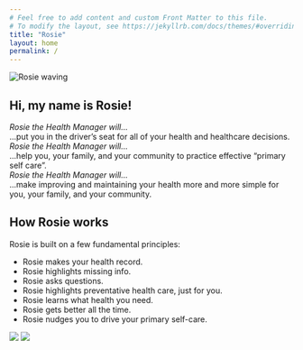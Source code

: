 ```yaml
---
# Feel free to add content and custom Front Matter to this file.
# To modify the layout, see https://jekyllrb.com/docs/themes/#overriding-theme-defaults
title: "Rosie"
layout: home
permalink: /
---
```

<!--- bad, hacky html in md --->
<section class= "chat-container">
<img src="{{ baseurl }}/assets/svg/rosie_hello.svg"
     alt="Rosie waving">
     <h2 class='chat-text'>Hi, my name is Rosie!</h2>
</section>

<section class="hero">
     <p>
     <em class="ellipsis-lead">Rosie the Health Manager will...</em><br/>
     ...put you in the driver’s seat for all of your health and healthcare decisions.<br/>
     <em class="ellipsis-lead">Rosie the Health Manager will...</em><br/>
     ...help you, your family, and your community to practice effective “primary self care”.<br/>
     <em class="ellipsis-lead">Rosie the Health Manager will...</em><br/>
     ...make improving and maintaining your health more and more simple for you, your family, and your community.
     </p>
</section>

<!--- actual markdown --->

## How Rosie works

Rosie is built on a few fundamental principles:

- Rosie makes your health record.
- Rosie highlights missing info.
- Rosie asks questions.
- Rosie highlights preventative health care, just for you.
- Rosie learns what health you need.
- Rosie gets better all the time.
- Rosie nudges you to drive your primary self-care.

<section class="screens-container">
     <img class="app-images" id="connect" src="{{ baseurl }}/assets/images/connect.png">
     <img class="app-images" id="generate" src="{{ baseurl }}/assets/images/generate.png">
</section>
